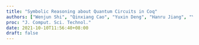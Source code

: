 ```yaml
---
title: "Symbolic Reasoning about Quantum Circuits in Coq"
authors: ["Wenjun Shi", "Qinxiang Cao", "Yuxin Deng", "Hanru Jiang", "Yuan Feng"]
proc: "J. Comput. Sci. Technol."
date: 2021-10-10T11:56:40+08:00
draft: false
---
```


